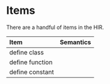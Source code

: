 # Items

There are a handful of items in the HIR.

| Item | Semantics |
| :--- | :--- |
| define class |  |
| define function |  |
| define constant |  |



